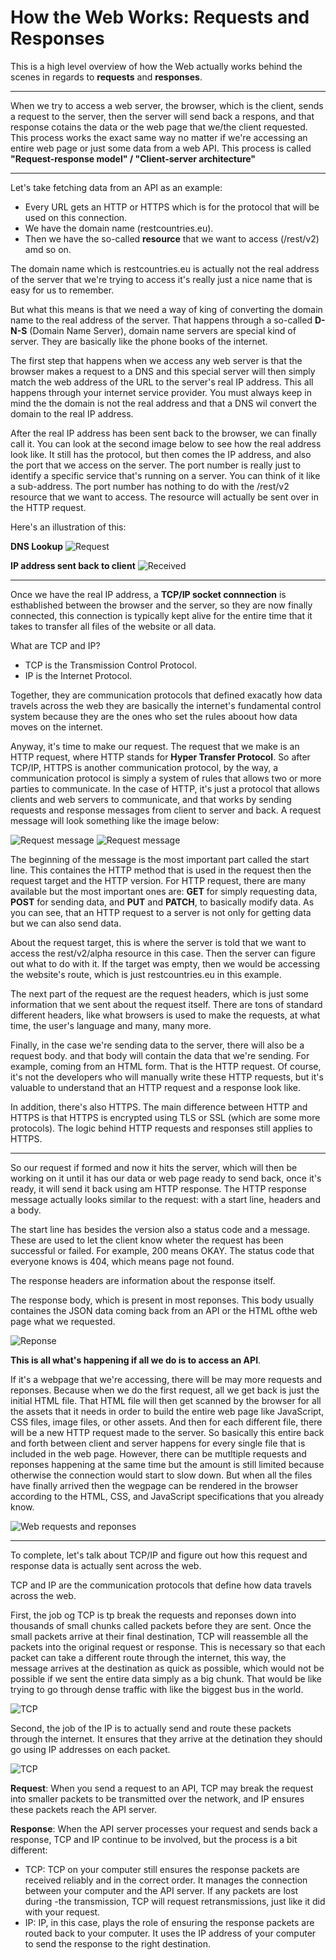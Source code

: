 <h1>How the Web Works: Requests and Responses</h1>

This is a high level overview of how the Web actually works behind the scenes in regards to **requests** and **responses**.

***

When we try to access a web server, the browser, which is the client, sends a request to the server, then the server will send back a respons, and that response cotains the data or the web page that we/the client requested. This process works the exact same way no matter if we're accessing an entire web page or just some data from a web API. This process is called **"Request-response model" / "Client-server architecture"**

***

Let's take fetching data from an API as an example:

- Every URL gets an HTTP or HTTPS which is for the protocol that will be used on this connection.
- We have the domain name (restcountries.eu).
- Then we have the so-called **resource** that we want to access (/rest/v2) amd so on.

The domain name which is restcountries.eu is actually not the real address of the server that we're trying to access it's really just a nice name that is easy for us to remember.

But what this means is that we need a way of king of converting the domain name to the real address of the server. That happens through a so-called **D-N-S** (Domain Name Server), domain name servers are special kind of server. They are basically like the phone books of the internet. 

The first step that happens when we access any web server is that the browser makes a request to a DNS and this special server will then simply match the web address of the URL to the server's real IP address. This all happens through your internet service provider. You must always keep in mind the the domain is not the real address and that a DNS wil convert the domain to the real IP address. 

After the real IP address has been sent back to the browser, we can finally call it. You can look at the second image below to see how the real address look like. It still has the protocol, but then comes the IP address, and also the port that we access on the server. The port number is really just to identify a specific service that's running on a server. You can think of it like a sub-address. The port number has nothing to do with the /rest/v2 resource that we want to access. The resource will actually be sent over in the HTTP request.

Here's an illustration of this:

**DNS Lookup**
![Request](./Images/dnsLookup.png)

**IP address sent back to client**
![Received](./Images/ipReceived.png)

***

Once we have the real IP address, a **TCP/IP socket connnection** is esthablished between the browser and the server, so they are now finally connected, this connection is typically kept alive for the entire time that it takes to transfer all files of the website or all data. 

What are TCP and IP?
- TCP is the Transmission Control Protocol.
- IP is the Internet Protocol.

Together, they are communication protocols that defined exacatly how data travels across the web they are basically the internet's fundamental control system because they are the ones who set the rules aboout how data moves on the internet.

Anyway, it's time to make our request. The request that we make is an HTTP request, where HTTP stands for **Hyper Transfer Protocol**. So after TCP/IP, HTTPS is another communication protocol, by the way, a communication protocol is simply a system of rules that allows two or more parties to communicate. In the case of HTTP, it's just a protocol that allows clients and web servers to communicate, and that works by sending requests and response messages from client to server and back. A request message will look something like the image below:

![Request message](./Images/requestMsg.png)
![Request message](./Images/httpRequest.png)

The beginning of the message is the most important part called the start line. This containes the HTTP method that is used in the request then the request target and the HTTP version. For HTTP request, there are many available but the most important ones are: **GET** for simply requesting data, **POST** for sending data, and **PUT** and **PATCH**, to basically modify data. As you can see, that an HTTP request to a server is not only for getting data but we can also send data. 

About the request target, this is where the server is told that we want to access the rest/v2/alpha resource in this case. Then the server can figure out what to do with it. If the target was empty, then we would be accessing the website's route, which is just restcountries.eu in this example.

The next part of the request are the request headers, which is just some information that we sent about the request itself. There are tons of standard different headers, like what browsers is used to make the requests, at what time, the user's language and many, many more. 

Finally, in the case we're sending data to the server, there will also be a request body. and that body will contain the data that we're sending. For example, coming from an HTML form. That is the HTTP request. Of course, it's not the developers who will manually write these HTTP requests, but it's valuable to understand that an HTTP request and a response look like. 

In addition, there's also HTTPS. The main difference between HTTP and HTTPS is that HTTPS is encrypted using TLS or SSL (which are some more protocols). The logic behind HTTP requests and responses still applies to HTTPS.

***

So our request if formed and now it hits the server, which will then be working on it until it has our data or web page ready to send back, once it's ready, it will send it back using am HTTP response. The HTTP response message actually looks similar to the request: with a start line, headers and a body.

The start line has besides the version also a status code and a message. These are used to let the client know wheter the request has been successful or failed. For example, 200 means OKAY. The status code that everyone knows is 404, which means page not found.  

The response headers are information about the response itself.

The response body, which is present in most reponses. This body usually containes the JSON data coming back from an API or the HTML ofthe web page what we requested. 

![Reponse](./Images/httpResponse.png)

**This is all what's happening if all we do is to access an API**. 

If it's a webpage that we're accessing, there will be may more requests and reponses. Because when we do the first request, all we get back is just the initial HTML file. That HTML file will then get scanned by the browser for all the assets that it needs in order to build the entire web page like JavaScript, CSS files, image files, or other assets. And then for each different file, there will be a new HTTP request made to the server. So basically this entire back and forth between client and server happens for every single file that is included in the web page. However, there can be mutltiple requests and reponses happening at the same time but the amount is still limited because otherwise the connection would start to slow down. But when all the files have finally arrived then the wegpage can be rendered in the browser according to the HTML, CSS, and JavaScript specifications that you already know.

![Web requests and reponses](./Images/web.png)

***

To complete, let's talk about TCP/IP and figure out how this request and response data is actually sent across the web.

TCP and IP are the communication protocols that define how data travels across the web. 

First, the job og TCP is tp break the requests and reponses down into thousands of small chunks called packets before they are sent. Once the small packets arrive at their final destination, TCP will reassemble all the packets into the original request or response. This is necessary so that each packet can take a different route through the internet, this way, the message arrives at the destination as quick as possible, which would not be possible if we sent the entire data simply as a big chunk. That would be like trying to go through dense traffic with like the biggest bus in the world.

![TCP](./Images/tcp.png)

Second, the job of the IP is to actually send and route these packets through the internet. It ensures that they arrive at the detination they should go using IP addresses on each packet.

![TCP](./Images/ip.png)

**Request**: When you send a request to an API, TCP may break the request into smaller packets to be transmitted over the network, and IP ensures these packets reach the API server.

**Response**: When the API server processes your request and sends back a response, TCP and IP continue to be involved, but the process is a bit different:
- TCP: TCP on your computer still ensures the response packets are received reliably and in the correct order. It manages the connection between your computer and the API server. If any packets are lost during -the transmission, TCP will request retransmissions, just like it did with your request.
- IP: IP, in this case, plays the role of ensuring the response packets are routed back to your computer. It uses the IP address of your computer to send the response to the right destination.












 





  

